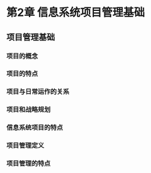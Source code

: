 # 第2章 信息系统项目管理基础

## 项目管理基础

### 项目的概念

### 项目的特点

### 项目与日常运作的关系

### 项目和战略规划

### 信息系统项目的特点

### 项目管理定义

### 项目管理的特点

